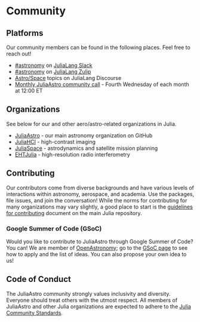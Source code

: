 # Community

## Platforms

Our community members can be found in the following places. Feel free to reach out!

- [#astronomy](slack://channel?id=CMXU6SD7V&team=T68168MUP) on [JuliaLang Slack](https://julialang.org/slack/)
- [#astronomy](https://julialang.zulipchat.com/#narrow/channel/astronomy) on [JuliaLang Zulip](https://julialang.zulipchat.com/register/)
- [Astro/Space](https://discourse.julialang.org/c/domain/astro) topics on JuliaLang Discourse
- [Monthly JuliaAstro community call](https://julialang.org/community/#events) - Fourth Wednesday of each month at 12:00 ET

## Organizations

See below for our and other aero/astro-related organizations in Julia.

- [JuliaAstro](https://github.com/juliaastro) - our main astronomy organization on GitHub
- [JuliaHCI](https://github.com/juliahci) - high-contrast imaging
- [JuliaSpace](https://github.com/JuliaSpace) - astrodynamics and satellite mission planning
- [EHTJulia](https://github.com/EHTJulia) - high-resolution radio interferometry


## Contributing

Our contributors come from diverse backgrounds and have various levels of interactions within astronomy, aerospace, and academia. Use the packages, file issues, and join the conversation! While the norms for contributing for many organizations may vary slightly, a good place to start is the [guidelines for contributing](https://github.com/JuliaLang/julia/blob/master/CONTRIBUTING.md) document on the main Julia repository.

### Google Summer of Code (GSoC)

Would you like to contribute to JuliaAstro through Google Summer of Code? You can! We are member of [OpenAstronomy](https://openastronomy.org); go to the [GSoC page](https://openastronomy.org/gsoc/) to see how to apply and the list of ideas. You can also propose your own idea to us!


## Code of Conduct
The JuliaAstro community strongly values inclusivity and diversity. Everyone should treat others with the utmost respect. All members of JuliaAstro and other Julia organizations are expected to adhere to the [Julia Community Standards](https://julialang.org/community/standards/).


